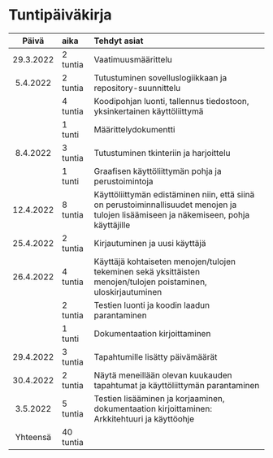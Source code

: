# Tuntipäiväkirja

|Päivä    |aika    |Tehdyt asiat|
|:-------:|:-------|:-----|
|29.3.2022|2 tuntia| Vaatimuusmäärittelu|
|5.4.2022|2 tuntia|  Tutustuminen sovelluslogiikkaan ja repository-suunnittelu|
|        |4 tuntia|  Koodipohjan luonti, tallennus tiedostoon, yksinkertainen käyttöliittymä|
|        |1 tunti |  Määrittelydokumentti|
|8.4.2022|3 tuntia| Tutustuminen tkinteriin ja harjoittelu|
|        |1 tunti | Graafisen käyttöliittymän pohja ja perustoimintoja|
|12.4.2022|8 tuntia| Käyttöliittymän edistäminen niin, että siinä on perustoiminnallisuudet menojen ja tulojen lisäämiseen ja näkemiseen, pohja käyttäjille|
|25.4.2022|2 tuntia| Kirjautuminen ja uusi käyttäjä |
|26.4.2022|4 tuntia| Käyttäjä kohtaiseten menojen/tulojen tekeminen sekä yksittäisten menojen/tulojen poistaminen, uloskirjautuminen |
|         |2 tuntia| Testien luonti ja koodin laadun parantaminen
|         |1 tunti | Dokumentaation kirjoittaminen |
|29.4.2022|3 tuntia| Tapahtumille lisätty päivämäärät |
|30.4.2022|2 tuntia| Näytä meneillään olevan kuukauden tapahtumat ja käyttöliittymän parantaminen |
|3.5.2022| 5 tuntia| Testien lisääminen ja korjaaminen, dokumentaation kirjoittaminen: Arkkitehtuuri ja käyttöohje |
|Yhteensä|40 tuntia|              |
